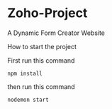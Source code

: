 # Zoho-Project
A Dynamic Form Creator Website

How to start the project

First run this command

`npm install`

then run this command

`nodemon start`
